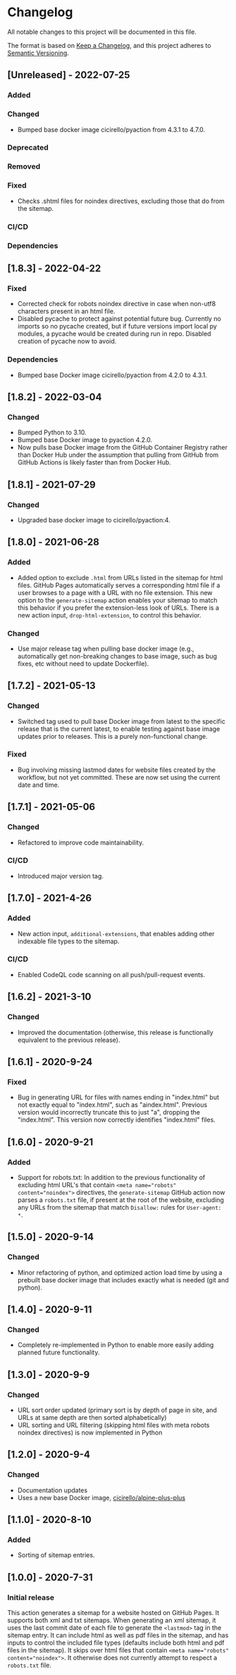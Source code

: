 # Changelog
All notable changes to this project will be documented in this file.

The format is based on [Keep a Changelog](https://keepachangelog.com/en/1.0.0/),
and this project adheres to [Semantic Versioning](https://semver.org/spec/v2.0.0.html).

## [Unreleased] - 2022-07-25

### Added

### Changed
* Bumped base docker image cicirello/pyaction from 4.3.1 to 4.7.0.

### Deprecated

### Removed

### Fixed
* Checks .shtml files for noindex directives, excluding those that do from the sitemap.

### CI/CD

### Dependencies


## [1.8.3] - 2022-04-22

### Fixed
* Corrected check for robots noindex directive in case when non-utf8 characters
  present in an html file.
* Disabled pycache to protect against potential future bug. Currently
  no imports so no pycache created, but if future versions import
  local py modules, a pycache would be created during run in repo. Disabled
  creation of pycache now to avoid.

### Dependencies
* Bumped base Docker image cicirello/pyaction from 4.2.0 to 4.3.1.


## [1.8.2] - 2022-03-04

### Changed
* Bumped Python to 3.10.
* Bumped base Docker image to pyaction 4.2.0.
* Now pulls base Docker image from the GitHub Container Registry rather
  than Docker Hub under the assumption that pulling from GitHub from
  GitHub Actions is likely faster than from Docker Hub.


## [1.8.1] - 2021-07-29

### Changed
* Upgraded base docker image to cicirello/pyaction:4.


## [1.8.0] - 2021-06-28

### Added
* Added option to exclude `.html` from URLs listed in the sitemap 
  for html files. GitHub Pages automatically serves a corresponding
  html file if a user browses to a page with a URL with no file extension.
  This new option to the `generate-sitemap` action enables your sitemap to
  match this behavior if you prefer the extension-less look of URLs. There
  is a new action input, `drop-html-extension`, to control this behavior.

### Changed
* Use major release tag when pulling base docker image (e.g., 
  automatically get non-breaking changes to base image, such as 
  bug fixes, etc without need to update Dockerfile).


## [1.7.2] - 2021-05-13

### Changed
* Switched tag used to pull base Docker image from latest to the
  specific release that is the current latest, to enable testing
  against base image updates prior to releases. This is a purely
  non-functional change.

### Fixed
* Bug involving missing lastmod dates for website files created by
  the workflow, but not yet committed. These are now set using the 
  current date and time.


## [1.7.1] - 2021-05-06

### Changed
* Refactored to improve code maintainability.

### CI/CD
* Introduced major version tag.


## [1.7.0] - 2021-4-26

### Added
* New action input, `additional-extensions`, that enables adding 
  other indexable file types to the sitemap.

### CI/CD
* Enabled CodeQL code scanning on all push/pull-request events.


## [1.6.2] - 2021-3-10

### Changed
* Improved the documentation (otherwise, this release is
  functionally equivalent to the previous release).


## [1.6.1] - 2020-9-24

### Fixed
* Bug in generating URL for files with names ending 
  in "index.html" but not exactly equal to "index.html", 
  such as "aindex.html". Previous version would incorrectly 
  truncate this to just "a", dropping the "index.html". This 
  version now correctly identifies "index.html" files.


## [1.6.0] - 2020-9-21

### Added
* Support for robots.txt: In addition to the previous 
  functionality of excluding html URL's that 
  contain `<meta name="robots" content="noindex">` directives, 
  the `generate-sitemap` GitHub action now parses a `robots.txt` 
  file, if present at the root of the website, excluding any 
  URLs from the sitemap that match `Disallow:` rules for `User-agent: *`.


## [1.5.0] - 2020-9-14

### Changed
* Minor refactoring of python, and optimized action load time 
  by using a prebuilt base docker image that includes exactly 
  what is needed (git and python).

## [1.4.0] - 2020-9-11

### Changed
* Completely re-implemented in Python to enable more easily 
  adding planned future functionality.


## [1.3.0] - 2020-9-9

### Changed
* URL sort order updated (primary sort is by depth of page in 
  site, and URLs at same depth are then sorted alphabetically)
* URL sorting and URL filtering (skipping html files with meta 
  robots noindex directives) is now implemented in Python


## [1.2.0] - 2020-9-4

### Changed
* Documentation updates
* Uses a new base Docker 
  image, [cicirello/alpine-plus-plus](https://github.com/cicirello/alpine-plus-plus)


## [1.1.0] - 2020-8-10

### Added
* Sorting of sitemap entries.


## [1.0.0] - 2020-7-31

### Initial release
This action generates a sitemap for a website hosted on 
GitHub Pages. It supports both xml and txt sitemaps. When 
generating an xml sitemap, it uses the last commit date 
of each file to generate the `<lastmod>` tag in the sitemap 
entry. It can include html as well as pdf files in the 
sitemap, and has inputs to control the included file types 
(defaults include both html and pdf files in the sitemap). It 
skips over html files that 
contain `<meta name="robots" content="noindex">`. It otherwise 
does not currently attempt to respect a `robots.txt` file.
